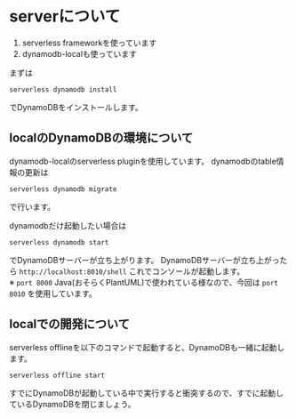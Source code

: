 # serverについて

1. serverless frameworkを使っています
2. dynamodb-localも使っています

まずは

```
serverless dynamodb install
```

でDynamoDBをインストールします。

## localのDynamoDBの環境について

dynamodb-localのserverless pluginを使用しています。
dynamodbのtable情報の更新は

```
serverless dynamodb migrate
```

で行います。

dynamodbだけ起動したい場合は

```
serverless dynamodb start
```

でDynamoDBサーバーが立ち上がります。
DynamoDBサーバーが立ち上がったら `http://localhost:8010/shell` これでコンソールが起動します。  
※ `port 8000` Java(おそらくPlantUML)で使われている様なので、今回は `port 8010` を使用しています。

## localでの開発について

serverless offlineを以下のコマンドで起動すると、DynamoDBも一緒に起動します。
```
serverless offline start
```

すでにDynamoDBが起動している中で実行すると衝突するので、すでに起動しているDynamoDBを閉じましょう。

